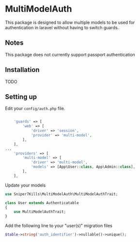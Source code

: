 # MultiModelAuth
This package is designed to allow multiple models to be used for authentication in laravel without having to switch guards.

## Notes
This package does not currently support passport authentication

## Installation
TODO

## Setting up
Edit your `config/auth.php` file.
```php

    'guards' => [
        'web' => [
            'driver' => 'session',
            'provider' => 'multi-model',
        ],
    ],
...
    'providers' => [
        'multi-model' => [
            'driver' => 'multi-model',
            'models' => [App\User::class, App\Admin::class],
        ],
    ],
```
Update your models
```php
use Sniper7Kills\MultiModelAuth\MultiModelAuthTrait;

class User extends Authenticatable
{
    use MultiModelAuthTrait;
}
```
Add the following line to your "user(s)" migration files
```php
$table->string('auth_identifier')->nullable()->unique();
```

